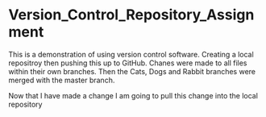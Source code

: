 # Version_Control_Repository_Assignment
This is a demonstration of using version control software. Creating a local repositroy then pushing this up to GitHub. Chanes were made to all files within their own branches. Then the Cats, Dogs and Rabbit branches were merged with the master branch. 

Now that I have made a change I am going to pull this change into the local repository
